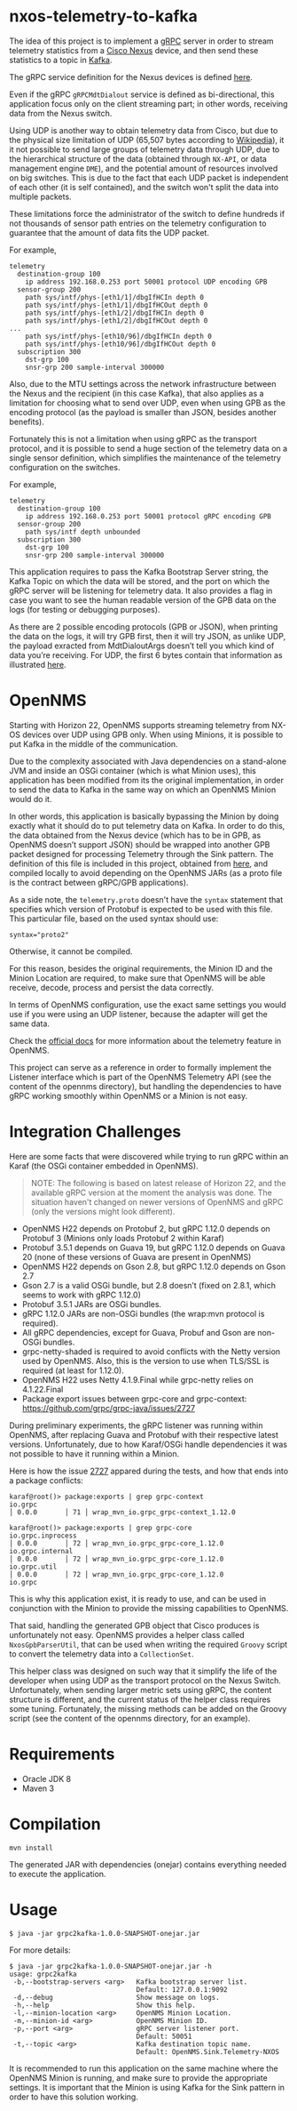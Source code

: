 # nxos-telemetry-to-kafka

The idea of this project is to implement a [gRPC](https://grpc.io/) server in order to stream telemetry statistics from a [Cisco Nexus](https://www.cisco.com/go/nexus) device, and then send these statistics to a topic in [Kafka](http://kafka.apache.org/).

The gRPC service definition for the Nexus devices is defined [here](https://github.com/CiscoDevNet/nx-telemetry-proto).

Even if the gRPC `gRPCMdtDialout` service is defined as bi-directional, this application focus only on the client streaming part; in other words, receiving data from the Nexus switch.

Using UDP is another way to obtain telemetry data from Cisco, but due to the physical size limitation of UDP (65,507 bytes according to [Wikipedia](https://en.wikipedia.org/wiki/User_Datagram_Protocol)), it it not possible to send large groups of telemetry data through UDP, due to the hierarchical structure of the data (obtained through `NX-API`, or data management engine `DME`), and the potential amount of resources involved on big switches. This is due to the fact that each UDP packet is independent of each other (it is self contained), and the switch won't split the data into multiple packets.

These limitations force the administrator of the switch to define hundreds if not thousands of sensor path entries on the telemetry configuration to guarantee that the amount of data fits the UDP packet.

For example,

```
telemetry
  destination-group 100
    ip address 192.168.0.253 port 50001 protocol UDP encoding GPB
  sensor-group 200
    path sys/intf/phys-[eth1/1]/dbgIfHCIn depth 0
    path sys/intf/phys-[eth1/1]/dbgIfHCOut depth 0
    path sys/intf/phys-[eth1/2]/dbgIfHCIn depth 0
    path sys/intf/phys-[eth1/2]/dbgIfHCOut depth 0
...
    path sys/intf/phys-[eth10/96]/dbgIfHCIn depth 0
    path sys/intf/phys-[eth10/96]/dbgIfHCOut depth 0
  subscription 300
    dst-grp 100
    snsr-grp 200 sample-interval 300000
```

Also, due to the MTU settings across the network infrastructure between the Nexus and the recipient (in this case Kafka), that also applies as a limitation for choosing what to send over UDP, even when using GPB as the encoding protocol (as the payload is smaller than JSON, besides another benefits).

Fortunately this is not a limitation when using gRPC as the transport protocol, and it is possible to send a huge section of the telemetry data on a single sensor definition, which simplifies the maintenance of the telemetry configuration on the switches.

For example,

```
telemetry
  destination-group 100
    ip address 192.168.0.253 port 50001 protocol gRPC encoding GPB
  sensor-group 200
    path sys/intf depth unbounded
  subscription 300
    dst-grp 100
    snsr-grp 200 sample-interval 300000
```

This application requires to pass the Kafka Bootstrap Server string, the Kafka Topic on which the data will be stored, and the port on which the gRPC server will be listening for telemetry data. It also provides a flag in case you want to see the human readable version of the GPB data on the logs (for testing or debugging purposes).

As there are 2 possible encoding protocols (GPB or JSON), when printing the data on the logs, it will try GPB first, then it will try JSON, as unlike UDP, the payload exracted from MdtDialoutArgs doesn’t tell you which kind of data you’re receiving. For UDP, the first 6 bytes contain that information as illustrated [here](https://www.cisco.com/c/en/us/td/docs/switches/datacenter/nexus9000/sw/7-x/programmability/guide/b_Cisco_Nexus_9000_Series_NX-OS_Programmability_Guide_7x/b_Cisco_Nexus_9000_Series_NX-OS_Programmability_Guide_7x_chapter_011000.html).

# OpenNMS

Starting with Horizon 22, OpenNMS supports streaming telemetry from NX-OS devices over UDP using GPB only. When using Minions, it is possible to put Kafka in the middle of the communication.

Due to the complexity associated with Java dependencies on a stand-alone JVM and inside an OSGi container (which is what Minion uses), this application has been modified from its the original implementation, in order to send the data to Kafka in the same way on which an OpenNMS Minion would do it.

In other words, this application is basically bypassing the Minion by doing exactly what it should do to put telemetry data on Kafka. In order to do this, the data obtained from the Nexus device (which has to be in GPB, as OpenNMS doesn’t support JSON) should be wrapped into another GPB packet designed for processing Telemetry through the Sink pattern. The definition of this file is included in this project, obtained from [here](https://github.com/OpenNMS/opennms/blob/master/features/telemetry/common/src/main/resources/telemetry.proto), and compiled locally to avoid depending on the OpenNMS JARs (as a proto file is the contract between gRPC/GPB applications).

As a side note, the `telemetry.proto` doesn't have the `syntax` statement that specifies which version of Protobuf is expected to be used with this file. This particular file, based on the used syntax should use:

```
syntax="proto2"
```

Otherwise, it cannot be compiled.

For this reason, besides the original requirements, the Minion ID and the Minion Location are required, to make sure that OpenNMS will be able receive, decode, process and persist the data correctly.

In terms of OpenNMS configuration, use the exact same settings you would use if you were using an UDP listener, because the adapter will get the same data.

Check the [official docs](http://docs.opennms.org/opennms/releases/22.0.0/guide-admin/guide-admin.html#_cisco_nx_os_telemetry) for more information about the telemetry feature in OpenNMS.

This project can serve as a reference in order to formally implement the Listener interface which is part of the OpenNMS Telemetry API (see the content of the opennms directory), but handling the dependencies to have gRPC working smoothly within OpenNMS or a Minion is not easy.

# Integration Challenges

Here are some facts that were discovered while trying to run gRPC within an Karaf (the OSGi container embedded in OpenNMS).

> NOTE: The following is based on latest release of Horizon 22, and the available gRPC version at the moment the analysis was done. The situation haven't changed on newer versions of OpenNMS and gRPC (only the versions might look different).

* OpenNMS H22 depends on Protobuf 2, but gRPC 1.12.0 depends on Protobuf 3 (Minions only loads Protobuf 2 within Karaf)
* Protobuf 3.5.1 depends on Guava 19, but gRPC 1.12.0 depends on Guava 20 (none of these versions of Guava are present in OpenNMS)
* OpenNMS H22 depends on Gson 2.8, but gRPC 1.12.0 depends on Gson 2.7
* Gson 2.7 is a valid OSGi bundle, but 2.8 doesn’t (fixed on 2.8.1, which seems to work with gRPC 1.12.0)
* Protobuf 3.5.1 JARs are OSGi bundles.
* gRPC 1.12.0 JARs are non-OSGi bundles (the wrap:mvn protocol is required).
* All gRPC dependencies, except for Guava, Probuf and Gson are non-OSGi bundles.
* grpc-netty-shaded is required to avoid conflicts with the Netty version used by OpenNMS. Also, this is the version to use when TLS/SSL is required (at least for 1.12.0).
* OpenNMS H22 uses Netty 4.1.9.Final while grpc-netty relies on 4.1.22.Final
* Package export issues between grpc-core and grpc-context: https://github.com/grpc/grpc-java/issues/2727

During preliminary experiments, the gRPC listener was running within OpenNMS, after replacing Guava and Protobuf with their respective latest versions. Unfortunately, due to how Karaf/OSGi handle dependencies it was not possible to have it running within a Minion.

Here is how the issue [2727](https://github.com/grpc/grpc-java/issues/2727) appared during the tests, and how that ends into a package conflicts:

```
karaf@root()> package:exports | grep grpc-context
io.grpc                                                                            │ 0.0.0       │ 71 │ wrap_mvn_io.grpc_grpc-context_1.12.0

karaf@root()> package:exports | grep grpc-core
io.grpc.inprocess                                                                  │ 0.0.0       │ 72 │ wrap_mvn_io.grpc_grpc-core_1.12.0
io.grpc.internal                                                                   │ 0.0.0       │ 72 │ wrap_mvn_io.grpc_grpc-core_1.12.0
io.grpc.util                                                                       │ 0.0.0       │ 72 │ wrap_mvn_io.grpc_grpc-core_1.12.0
io.grpc
```

This is why this application exist, it is ready to use, and can be used in conjunction with the Minion to provide the missing capabilities to OpenNMS.

That said, handling the generated GPB object that Cisco produces is unfortunately not easy. OpenNMS provides a helper class called `NxosGpbParserUtil`, that can be used when writing the required `Groovy` script to convert the telemetry data into a `CollectionSet`.

This helper class was designed on such way that it simplify the life of the developer when using UDP as the transport protocol on the Nexus Switch. Unfortunately, when sending larger metric sets using gRPC, the content structure is different, and the current status of the helper class requires some tuning. Fortunately, the missing methods can be added on the Groovy script (see the content of the opennms directory, for an example).

# Requirements

* Oracle JDK 8
* Maven 3

# Compilation

```SHELL
mvn install
```

The generated JAR with dependencies (onejar) contains everything needed to execute the application.

# Usage

```SHELL
$ java -jar grpc2kafka-1.0.0-SNAPSHOT-onejar.jar
```

For more details:

```SHELL
$ java -jar grpc2kafka-1.0.0-SNAPSHOT-onejar.jar -h
usage: grpc2kafka
 -b,--bootstrap-servers <arg>   Kafka bootstrap server list.
                                Default: 127.0.0.1:9092
 -d,--debug                     Show message on logs.
 -h,--help                      Show this help.
 -l,--minion-location <arg>     OpenNMS Minion Location.
 -m,--minion-id <arg>           OpenNMS Minion ID.
 -p,--port <arg>                gRPC server listener port.
                                Default: 50051
 -t,--topic <arg>               Kafka destination topic name.
                                Default: OpenNMS.Sink.Telemetry-NXOS
```

It is recommended to run this application on the same machine where the OpenNMS Minion is running, and make sure to provide the appropriate settings. It is important that the Minion is using Kafka for the Sink pattern in order to have this solution working.

